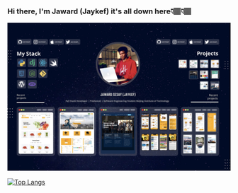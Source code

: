 ### Hi there, I'm Jaward (Jaykef) it's all down here👇🏽👇🏽

![My Stack](https://github.com/Jaykef/Jaykef/blob/main/profile.png)


[![Top Langs](https://github-readme-stats.vercel.app/api/top-langs/?username=Jaykef&layout=compact)](https://github.com/Jaykef/github-readme-stats)

<!--
**Jaykef/Jaykef** is a ✨ _special_ ✨ repository because its `README.md` (this file) appears on your GitHub profile.

Here are some ideas to get you started:

- 🔭 I’m currently working on ...
- 🌱 I’m currently learning ...
- 👯 I’m looking to collaborate on ...
- 🤔 I’m looking for help with ...
- 💬 Ask me about ...
- 📫 How to reach me: ...
- 😄 Pronouns: ...
- ⚡ Fun fact: ...
-->
